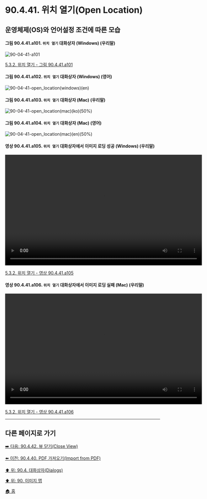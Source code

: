 # 90.4.41. 위치 열기(Open Location)
## 운영체제(OS)와 언어설정 조건에 따른 모습

<a id="90-04-41-a101"></a>

#### 그림 90.4.41.a101. `위치 열기` 대화상자 (Windows) (우리말)
![90-04-41-a101](https://github.com/wonder13662/gimp/assets/15767104/606fa2a9-9f74-4bb8-a475-2e78623584ee)

[5.3.2. 위치 열기 - 그림 90.4.41.a101](./05-03-02-open-location.md#90-04-41-a101)

<a id="90-04-41-a102"></a>

#### 그림 90.4.41.a102. `위치 열기` 대화상자 (Windows) (영어)
![90-04-41-open_location(windows)(en)](https://github.com/wonder13662/gimp/assets/15767104/c66d9a50-2dc8-40c1-afd1-9adfc5f9d67f)

#### 그림 90.4.41.a103. `위치 열기` 대화상자 (Mac) (우리말)
![90-04-41-open_location(mac)(ko)(50%)](https://github.com/wonder13662/gimp/assets/15767104/2f9e14f6-2fa0-4cb0-aace-ab699c9baa6e)

#### 그림 90.4.41.a104. `위치 열기` 대화상자 (Mac) (영어)
![90-04-41-open_location(mac)(en)(50%)](https://github.com/wonder13662/gimp/assets/15767104/eae5fc4a-3d79-4a65-89ce-b4f95bec35e7)

<a id="90-04-41-a105"></a>

#### 영상 90.4.41.a105. `위치 열기` 대화상자에서 이미지 로딩 성공 (Windows) (우리말)
<video controls="controls" width="640" height="360" src="https://github.com/wonder13662/gimp/assets/15767104/c870f3e0-9c7e-49ee-959e-9362f900a663"></video>

[5.3.2. 위치 열기 - 영상 90.4.41.a105](./05-03-02-open-location.md#90-04-41-a105)

<a id="90-04-41-a106"></a>

#### 영상 90.4.41.a106. `위치 열기` 대화상자에서 이미지 로딩 실패 (Mac) (우리말)
<video controls="controls" width="640" height="360" src="https://github.com/wonder13662/gimp/assets/15767104/34240b4a-ac31-4302-91f9-35e0b1ab5e18"></video>

[5.3.2. 위치 열기 - 영상 90.4.41.a106](./05-03-02-open-location.md#90-04-41-a106)

***

## 다른 페이지로 가기
[➡️ 다음: 90.4.42. 뷰 닫기(Close View)](./90-04-42-close_view.md)

[⬅️ 이전: 90.4.40. PDF 가져오기(Import from PDF)](./90-04-40-import_from_pdf.md)

[⬆️ 위: 90.4. 대화상자(Dialogs)](./90-04-00-dialogs.md)

[⬆️ 위: 90. 이미지 맵](./90-00-image-map.md)

[🏠 홈](./00-home.md)
